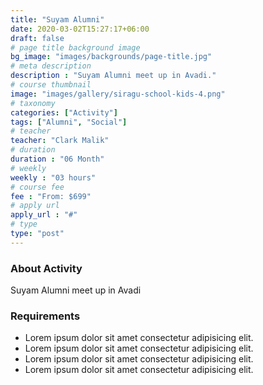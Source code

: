 ```yaml
---
title: "Suyam Alumni"
date: 2020-03-02T15:27:17+06:00
draft: false
# page title background image
bg_image: "images/backgrounds/page-title.jpg"
# meta description
description : "Suyam Alumni meet up in Avadi."
# course thumbnail
image: "images/gallery/siragu-school-kids-4.png"
# taxonomy
categories: ["Activity"]
tags: ["Alumni", "Social"]
# teacher
teacher: "Clark Malik"
# duration
duration : "06 Month"
# weekly
weekly : "03 hours"
# course fee
fee : "From: $699"
# apply url
apply_url : "#"
# type
type: "post"
---
```



### About Activity

Suyam Alumni meet up in Avadi

### Requirements



* Lorem ipsum dolor sit amet consectetur adipisicing elit.
* Lorem ipsum dolor sit amet consectetur adipisicing elit.
* Lorem ipsum dolor sit amet consectetur adipisicing elit.
* Lorem ipsum dolor sit amet consectetur adipisicing elit.

